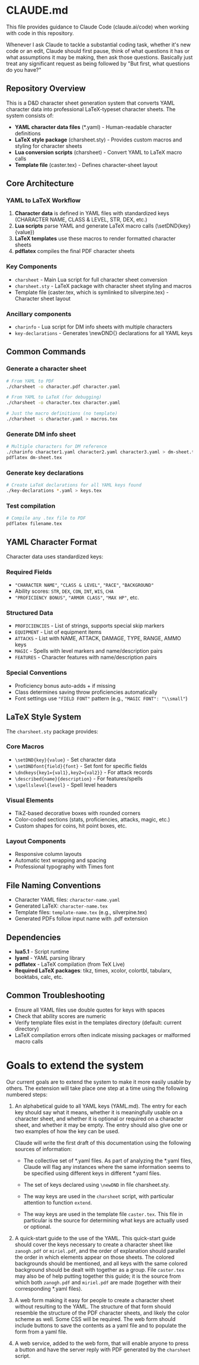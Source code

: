 # CLAUDE.md

This file provides guidance to Claude Code (claude.ai/code) when working with code in this repository.

Whenever I ask Claude to tackle a substantial coding task, whether it's new code or an edit, Claude should first pause, think of what questions it has or what assumptions it may be making, then ask those questions.  Basically just treat any significant request as being followed by "But first, what questions do you have?"

## Repository Overview

This is a D&D character sheet generation system that converts YAML character data into professional LaTeX-typeset character sheets. The system consists of:

- **YAML character data files** (*.yaml) - Human-readable character definitions
- **LaTeX style package** (charsheet.sty) - Provides custom macros and styling for character sheets
- **Lua conversion scripts** (charsheet) - Convert YAML to LaTeX macro calls
- **Template file** (caster.tex) - Defines character-sheet layout

## Core Architecture

### YAML to LaTeX Workflow

1. **Character data** is defined in YAML files with standardized keys (CHARACTER NAME, CLASS & LEVEL, STR, DEX, etc.)
2. **Lua scripts** parse YAML and generate LaTeX macro calls (\setDND{key}{value})
3. **LaTeX templates** use these macros to render formatted character sheets
4. **pdflatex** compiles the final PDF character sheets

### Key Components

- `charsheet` - Main Lua script for full character sheet conversion
- `charsheet.sty` - LaTeX package with character sheet styling and macros
- Template file (caster.tex, which is symlinked to silverpine.tex) - Character sheet layout

### Ancillary components

- `charinfo` - Lua script for DM info sheets with multiple characters
- `key-declarations` - Generates \newDND{} declarations for all YAML keys

## Common Commands

### Generate a character sheet
```bash
# From YAML to PDF
./charsheet -o character.pdf character.yaml

# From YAML to LaTeX (for debugging)
./charsheet -o character.tex character.yaml

# Just the macro definitions (no template)
./charsheet -s character.yaml > macros.tex
```

### Generate DM info sheet
```bash
# Multiple characters for DM reference
./charinfo character1.yaml character2.yaml character3.yaml > dm-sheet.tex
pdflatex dm-sheet.tex
```

### Generate key declarations
```bash
# Create LaTeX declarations for all YAML keys found
./key-declarations *.yaml > keys.tex
```

### Test compilation
```bash
# Compile any .tex file to PDF
pdflatex filename.tex
```

## YAML Character Format

Character data uses standardized keys:

### Required Fields
- `"CHARACTER NAME"`, `"CLASS & LEVEL"`, `"RACE"`, `"BACKGROUND"`
- Ability scores: `STR`, `DEX`, `CON`, `INT`, `WIS`, `CHA`
- `"PROFICIENCY BONUS"`, `"ARMOR CLASS"`, `"MAX HP"`, etc.

### Structured Data
- `PROFICIENCIES` - List of strings, supports special skip markers
- `EQUIPMENT` - List of equipment items
- `ATTACKS` - List with NAME, ATTACK, DAMAGE, TYPE, RANGE, AMMO keys
- `MAGIC` - Spells with level markers and name/description pairs
- `FEATURES` - Character features with name/description pairs

### Special Conventions
- Proficiency bonus auto-adds + if missing
- Class determines saving throw proficiencies automatically
- Font settings use `"FIELD FONT"` pattern (e.g., `"MAGIC FONT": "\\small"`)

## LaTeX Style System

The `charsheet.sty` package provides:

### Core Macros
- `\setDND{key}{value}` - Set character data
- `\setDNDfont{field}{font}` - Set font for specific fields
- `\dndkeys{key1={val1},key2={val2}}` - For attack records
- `\described{name}{description}` - For features/spells
- `\spellslevel{level}` - Spell level headers

### Visual Elements
- TikZ-based decorative boxes with rounded corners
- Color-coded sections (stats, proficiencies, attacks, magic, etc.)
- Custom shapes for coins, hit point boxes, etc.

### Layout Components
- Responsive column layouts
- Automatic text wrapping and spacing
- Professional typography with Times font

## File Naming Conventions

- Character YAML files: `character-name.yaml`
- Generated LaTeX: `character-name.tex`
- Template files: `template-name.tex` (e.g., silverpine.tex)
- Generated PDFs follow input name with .pdf extension

## Dependencies

- **lua5.1** - Script runtime
- **lyaml** - YAML parsing library
- **pdflatex** - LaTeX compilation (from TeX Live)
- **Required LaTeX packages**: tikz, times, xcolor, colortbl, tabularx, booktabs, calc, etc.

## Common Troubleshooting

- Ensure all YAML files use double quotes for keys with spaces
- Check that ability scores are numeric
- Verify template files exist in the templates directory (default: current directory)
- LaTeX compilation errors often indicate missing packages or malformed macro calls


# Goals to extend the system

Our current goals are to extend the system to make it more easily usable by others.  The extension will take place one step at a time using the following numbered steps:

 1. An alphabetical guide to all YAML keys (YAML.md).  The entry for each key should say what it means, whether it is meaningfully usable on a character sheet, and whether it is optional or required on a character sheet, and whether it may be empty.  The entry should also give one or two examples of how the key can be used.

    Claude will write the first draft of this documentation using the following sources of information:

    - The collective set of *.yaml files.  As part of analyzing the *.yaml files, Claude will flag any instances where the same information seems to be specified using different keys in different *.yaml files.

    - The set of keys declared using `\newDND` in file charsheet.sty.

    - The way keys are used in the `charsheet` script, with particular attention to function `extend`.

    - The way keys are used in the template file `caster.tex`.  This file in particular is the source for determining what keys are actually used or optional.
    
 2. A quick-start guide to the use of the YAML.  This quick-start guide should cover the keys necessary to create a character sheet like `zanogh.pdf` or `miriel.pdf`, and the order of explanation should parallel the order in which elements appear on those sheets.  The colored backgrounds should be mentioned, and all keys with the same colored background should be dealt with together as a group.  File `caster.tex` may also be of help putting together this guide; it is the source from which both `zanogh.pdf` and `miriel.pdf` are made (together with their corresponding *.yaml files).
 
 3. A web form making it easy for people to create a character sheet without resulting to the YAML.  The structure of that form should resemble the structure of the PDF character sheets, and likely the color scheme as well.  Some CSS will be required. The web form should include buttons to save the contents as a yaml file and to populate the form from a yaml file.

 4. A web service, added to the web form, that will enable anyone to press a button and have the server reply with PDF generated by the `charsheet` script.
 
